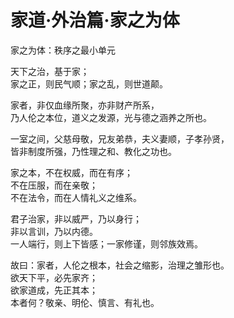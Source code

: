 # 家道·外治篇·家之为体

家之为体：秩序之最小单元  

天下之治，基于家；  
家之正，则民气顺；家之乱，则世道颠。  

家者，非仅血缘所聚，亦非财产所系，  
乃人伦之本位，道义之发源，光与德之涵养之所也。  

一室之间，父慈母敬，兄友弟恭，夫义妻顺，子孝孙贤，  
皆非制度所强，乃性理之和、教化之功也。  

家之本，不在权威，而在有序；  
不在压服，而在亲敬；  
不在法令，而在人情礼义之维系。  

君子治家，非以威严，乃以身行；  
非以言训，乃以内德。  
一人端行，则上下皆感；一家修谨，则邻族效焉。  

故曰：家者，人伦之根本，社会之缩影，治理之雏形也。  
欲天下平，必先家齐；  
欲家道成，先正其本；  
本者何？敬亲、明伦、慎言、有礼也。   
